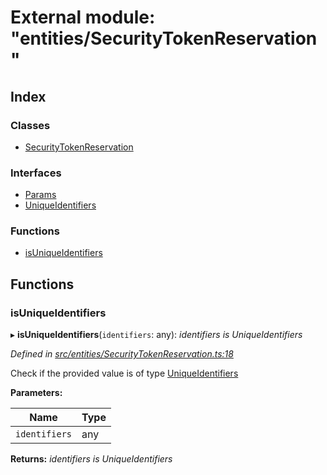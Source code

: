 # External module: "entities/SecurityTokenReservation"

## Index

### Classes

* [SecurityTokenReservation](../classes/_entities_securitytokenreservation_.securitytokenreservation.md)

### Interfaces

* [Params](../interfaces/_entities_securitytokenreservation_.params.md)
* [UniqueIdentifiers](../interfaces/_entities_securitytokenreservation_.uniqueidentifiers.md)

### Functions

* [isUniqueIdentifiers](_entities_securitytokenreservation_.md#isuniqueidentifiers)

## Functions

###  isUniqueIdentifiers

▸ **isUniqueIdentifiers**(`identifiers`: any): *identifiers is UniqueIdentifiers*

*Defined in [src/entities/SecurityTokenReservation.ts:18](https://github.com/PolymathNetwork/polymath-sdk/blob/e8bbc1e/src/entities/SecurityTokenReservation.ts#L18)*

Check if the provided value is of type [UniqueIdentifiers](../interfaces/_entities_securitytokenreservation_.uniqueidentifiers.md)

**Parameters:**

Name | Type |
------ | ------ |
`identifiers` | any |

**Returns:** *identifiers is UniqueIdentifiers*
